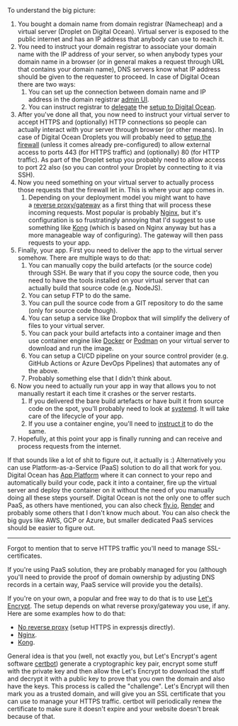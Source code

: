 To understand the big picture:
1.  You bought a domain name from domain registrar (Namecheap) and a virtual server (Droplet on Digital Ocean). Virtual server is exposed to the public internet and has an IP address that anybody can use to reach it.
2.  You need to instruct your domain registrar to associate your domain name with the IP address of your server, so when anybody types your domain name in a browser (or in general makes a request through URL that contains your domain name), DNS servers know what IP address should be given to the requester to proceed. In case of Digital Ocean there are two ways:
    1.  You can set up the connection between domain name and IP address in the domain registrar [admin UI](https://www.namecheap.com/support/knowledgebase/article.aspx/319/2237/how-can-i-set-up-an-a-address-record-for-my-domain/).
    2.  You can instruct registrar to [delegate](https://docs.digitalocean.com/tutorials/dns-registrars/) the [setup to Digital Ocean](https://docs.digitalocean.com/products/networking/dns/how-to/manage-records/).
3.  After you've done all that, you now need to instruct your virtual server to accept HTTPS and (optionally) HTTP connections so people can actually interact with your server through browser (or other means). In case of Digital Ocean Droplets you will probably need to [setup the firewall](https://www.digitalocean.com/community/tutorials/how-to-set-up-a-firewall-with-ufw-on-ubuntu-20-04) (unless it comes already pre-configured) to allow external access to ports 443 (for HTTPS traffic) and (optionally) 80 (for HTTP traffic). As part of the Droplet setup you probably need to allow access to port 22 also (so you can control your Droplet by connecting to it via SSH).
4.  Now you need something on your virtual server to actually process those requests that the firewall let in. This is where your app comes in.
    1.  Depending on your deployment model you might want to have a [reverse proxy/gateway](https://medium.com/intrinsic-blog/why-should-i-use-a-reverse-proxy-if-node-js-is-production-ready-5a079408b2ca) as a first thing that will process these incoming requests. Most popular is probably [Nginx](https://www.nginx.com/), but it's configuration is so frustratingly annoying that I'd suggest to use something like [Kong](https://konghq.com/) (which is based on Nginx anyway but has a more manageable way of configuring). The gateway will then pass requests to your app.  
5.  Finally, your app. First you need to deliver the app to the virtual server somehow. There are multiple ways to do that:
    1.  You can manually copy the build artefacts (or the source code) through SSH. Be wary that if you copy the source code, then you need to have the tools installed on your virtual server that can actually build that source code (e.g. NodeJS).
    2.  You can setup FTP to do the same.
    3.  You can pull the source code from a GIT repository to do the same (only for source code though).
    4.  You can setup a service like Dropbox that will simplify the delivery of files to your virtual server.
    5.  You can pack your build artefacts into a container image and then use container engine like [Docker](https://www.digitalocean.com/community/tutorials/how-to-install-and-use-docker-on-ubuntu-22-04) or [Podman](https://podman.io/getting-started/installation) on your virtual server to download and run the image.
    6.  You can setup a CI/CD pipeline on your source control provider (e.g. GitHub Actions or Azure DevOps Pipelines) that automates any of the above.
    7.  Probably something else that I didn't think about.
6.  Now you need to actually run your app in way that allows you to not manually restart it each time it crashes or the server restarts.
    1.  If you delivered the bare build artefacts or have built it from source code on the spot, you'll probably need to look at [systemd](https://www.digitalocean.com/community/tutorials/how-to-use-systemctl-to-manage-systemd-services-and-units). It will take care of the lifecycle of your app.
    2.  If you use a container engine, you'll need to [instruct it](https://docs.docker.com/config/containers/start-containers-automatically/) to do the same.
7.  Hopefully, at this point your app is finally running and can receive and process requests from the internet.

If that sounds like a lot of shit to figure out, it actually is :) Alternatively you can use Platform-as-a-Service (PaaS) solution to do all that work for you. Digital Ocean has [App Platform](https://docs.digitalocean.com/products/app-platform/) where it can connect to your repo and automatically build your code, pack it into a container, fire up the virtual server and deploy the container on it without the need of you manually doing all these steps yourself. Digital Ocean is not the only one to offer such PaaS, as others have mentioned, you can also check [fly.io](https://fly.io/), [Render](https://render.com/) and probably some others that I don't know much about. You can also check the big guys like AWS, GCP or Azure, but smaller dedicated PaaS services should be easier to figure out.

----------

Forgot to mention that to serve HTTPS traffic you'll need to manage SSL-certificates.

If you're using PaaS solution, they are probably managed for you (although you'll need to provide the proof of domain ownership by adjusting DNS records in a certain way, PaaS service will provide you the details).

If you're on your own, a popular and free way to do that is to use [Let's Encrypt](https://letsencrypt.org/). The setup depends on what reverse proxy/gateway you use, if any. Here are some examples how to do that:
-   [No reverse proxy](https://itnext.io/node-express-letsencrypt-generate-a-free-ssl-certificate-and-run-an-https-server-in-5-minutes-a730fbe528ca) (setup HTTPS in expressjs directly).
-   [Nginx](https://www.digitalocean.com/community/tutorials/how-to-secure-nginx-with-let-s-encrypt-on-ubuntu-20-04).
-   [Kong](https://docs.konghq.com/hub/kong-inc/acme/).

General idea is that you (well, not exactly you, but Let's Encrypt's agent software [certbot](https://certbot.eff.org/pages/about)) generate a cryptographic key pair, encrypt some stuff with the private key and then allow the Let's Encrypt to download the stuff and decrypt it with a public key to prove that you own the domain and also have the keys. This process is called the "challenge". Let's Encrypt will then mark you as a trusted domain, and will give you an SSL certificate that you can use to manage your HTTPS traffic. certbot will periodically renew the certificate to make sure it doesn't expire and your website doesn't break because of that.